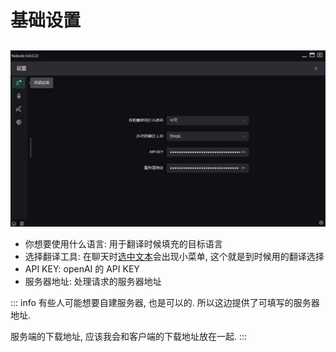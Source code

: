 # 基础设置
##

![](/images/setting-base-1.png)
* 你想要使用什么语言: 用于翻译时候填充的目标语言
* 选择翻译工具: 在聊天时[选中文本](/base-start#开始对话)会出现小菜单, 这个就是到时候用的翻译选择
* API KEY: openAI 的 API KEY
* 服务器地址: 处理请求的服务器地址

::: info
有些人可能想要自建服务器, 也是可以的. 所以这边提供了可填写的服务器地址.

服务端的下载地址, 应该我会和客户端的下载地址放在一起.
:::